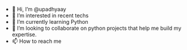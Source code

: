 - 👋 Hi, I’m @upadhyaay
- 👀 I’m interested in recent techs
- 🌱 I’m currently learning Python
- 💞️ I’m looking to collaborate on python projects that help me build my expertise.
- 📫 How to reach me 

<!---
upadhyaay/upadhyaay is a ✨ special ✨ repository because its `README.md` (this file) appears on your GitHub profile.
You can click the Preview link to take a look at your changes.
--->
